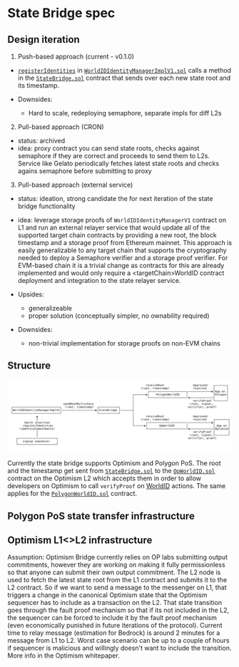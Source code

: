 # State Bridge spec

## Design iteration

1. Push-based approach (current - v0.1.0)

- [`registerIdentities`](https://github.com/worldcoin/world-id-contracts/blob/98f4d6ae959a5a8a3c5ad5b57086e01d999d1b83/src/WorldIDIdentityManagerImplV1.sol#L288-L355) in [`WorldIDIdentityManagerImplV1.sol`](https://github.com/worldcoin/world-id-contracts/src/WorldIDIdentityManagerImplV1.sol) calls a method in the [`StateBridge.sol`](../src/StateBridge.sol) contract that sends over each new state root and its timestamp.

- Downsides:
  - Hard to scale, redeploying semaphore, separate impls for diff L2s

2. Pull-based approach (CRON)

- status: archived
- idea: proxy contract you can send state roots, checks against semaphore if they are correct and proceeds to send them to L2s. Service like Gelato periodically fetches latest state roots and checks agains semaphore before submitting to proxy

3. Pull-based approach (external service)

- status: ideation, strong candidate the for next iteration of the state bridge functionality
- idea: leverage storage proofs of `WorldIDIdentityManagerV1` contract on L1 and run an external relayer service that would update all of the supported target chain contracts by providing a new root, the block timestamp and a storage proof from Ethereum mainnet. This approach is easily generalizable to any target chain that supports the cryptography needed to deploy a Semaphore verifier and a storage proof verifier. For EVM-based chain it is a trivial change as contracts for this are already implemented and would only require a \<targetChain\>WorldID contract deployment and integration to the state relayer service.

- Upsides:
  - generalizeable
  - proper solution (conceptually simpler, no ownability required)
- Downsides:
  - non-trivial implementation for storage proofs on non-EVM chains

## Structure

![state-bridge.svg](state-bridge.svg)

Currently the state bridge supports Optimism and Polygon PoS. The root and the timestamp get sent from [`StateBridge.sol`](../src/StateBridge.sol) to the [`OpWorldID.sol`](../src/OpWorldID.sol) contract on the Optimism L2 which accepts them in order to allow developers on Optimism to call `verifyProof` on [WorldID](https://id.worldcoin.org) actions. The same applies for the [`PolygonWorldID.sol`](../src/PolygonWorldID.sol) contract.

## Polygon PoS state transfer infrastructure


## Optimism L1<>L2 infrastructure

Assumption: Optimism Bridge currently relies on OP labs submitting output commitments, however they are working on making it fully permissionless so that anyone can submit their own output commitment. The L2 node is used to fetch the latest state root from the L1 contract and submits it to the L2 contract. So if we want to send a message to the messenger on L1, that triggers a change in the canonical Optimism state that the Optimism sequencer has to include as a transaction on the L2. That state transition goes through the fault proof mechanism so that if its not included in the L2, the sequencer can be forced to include it by the fault proof mechanism (even economically punished in future iterations of the protocol). Current time to relay message (estimation for Bedrock) is around 2 minutes for a message from L1 to L2. Worst case scenario can be up to a couple of hours if sequencer is malicious and willingly doesn't want to include the transition. More info in the Optimism whitepaper.
